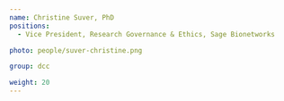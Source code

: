 ```yaml
---
name: Christine Suver, PhD
positions:
  - Vice President, Research Governance & Ethics, Sage Bionetworks

photo: people/suver-christine.png

group: dcc

weight: 20
---
```

